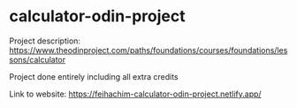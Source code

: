 # calculator-odin-project

Project description: https://www.theodinproject.com/paths/foundations/courses/foundations/lessons/calculator

Project done entirely including all extra credits

Link to website: https://feihachim-calculator-odin-project.netlify.app/
